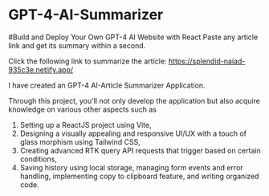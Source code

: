# GPT-4-AI-Summarizer
#Build and Deploy Your Own GPT-4 AI Website with React
Paste any article link and get its summary within a second.

Click the following link to summarize the article: https://splendid-naiad-935c3e.netlify.app/

I have created an GPT-4 AI-Article Summarizer Application.

Through this project, you'll not only develop the application but also acquire knowledge on various other aspects such as 
1. Setting up a ReactJS project using Vite, 
2. Designing a visually appealing and responsive UI/UX with a touch of glass morphism using Tailwind CSS, 
3. Creating advanced RTK query API requests that trigger based on certain conditions, 
4. Saving history using local storage, managing form events and error handling, implementing copy to clipboard feature, and writing organized code.
